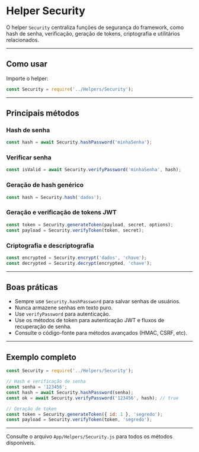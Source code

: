 # Helper Security

O helper `Security` centraliza funções de segurança do framework, como hash de senha, verificação, geração de tokens, criptografia e utilitários relacionados.

---

## Como usar

Importe o helper:
```js
const Security = require('../Helpers/Security');
```

---

## Principais métodos

### Hash de senha
```js
const hash = await Security.hashPassword('minhaSenha');
```

### Verificar senha
```js
const isValid = await Security.verifyPassword('minhaSenha', hash);
```

### Geração de hash genérico
```js
const hash = Security.hash('dados');
```

### Geração e verificação de tokens JWT
```js
const token = Security.generateToken(payload, secret, options);
const payload = Security.verifyToken(token, secret);
```

### Criptografia e descriptografia
```js
const encrypted = Security.encrypt('dados', 'chave');
const decrypted = Security.decrypt(encrypted, 'chave');
```

---

## Boas práticas
- Sempre use `Security.hashPassword` para salvar senhas de usuários.
- Nunca armazene senhas em texto puro.
- Use `verifyPassword` para autenticação.
- Use os métodos de token para autenticação JWT e fluxos de recuperação de senha.
- Consulte o código-fonte para métodos avançados (HMAC, CSRF, etc).

---

## Exemplo completo
```js
const Security = require('../Helpers/Security');

// Hash e verificação de senha
const senha = '123456';
const hash = await Security.hashPassword(senha);
const ok = await Security.verifyPassword('123456', hash); // true

// Geração de token
const token = Security.generateToken({ id: 1 }, 'segredo');
const payload = Security.verifyToken(token, 'segredo');
```

---

Consulte o arquivo `App/Helpers/Security.js` para todos os métodos disponíveis. 